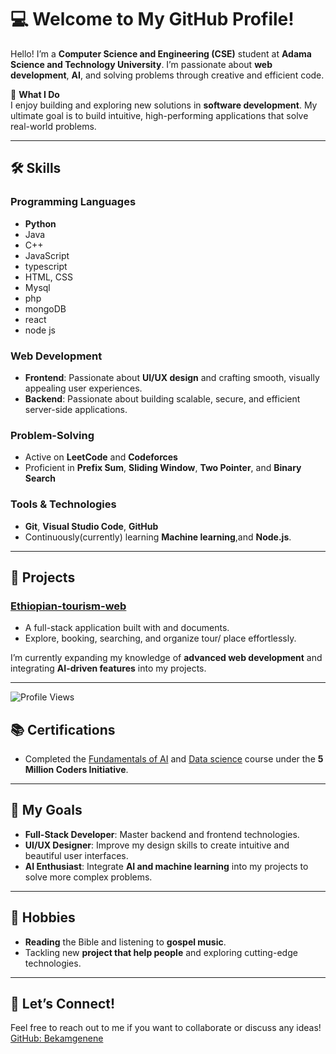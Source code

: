 # 💻 Welcome to My GitHub Profile!

Hello! I’m a **Computer Science and Engineering (CSE)** student at **Adama Science and Technology University**. I’m passionate about **web development**, **AI**, and solving problems through creative and efficient code.

🌟 **What I Do**  
I enjoy building and exploring new solutions in **software development**. My ultimate goal is to build intuitive, high-performing applications that solve real-world problems.

---

## 🛠️ **Skills**

### **Programming Languages**
- **Python**
- Java
- C++
- JavaScript
- typescript
- HTML, CSS
- Mysql
- php
- mongoDB
- react
- node js

### **Web Development**
- **Frontend**: Passionate about **UI/UX design** and crafting smooth, visually appealing user experiences.
- **Backend**: Passionate about building scalable, secure, and efficient server-side applications.
### **Problem-Solving**
- Active on **LeetCode** and **Codeforces**
- Proficient in **Prefix Sum**, **Sliding Window**, **Two Pointer**, and **Binary Search**

### **Tools & Technologies**
- **Git**, **Visual Studio Code**, **GitHub**  
- Continuously(currently) learning **Machine learning**,and  **Node.js**.

---

## 🚀 **Projects**

### [Ethiopian-tourism-web](https://bekamgenene.github.io/ethiopian-tourism-system/)
- A full-stack application built with  and documents.
- Explore, booking, searching, and organize tour/ place effortlessly.

I’m currently expanding my knowledge of **advanced web development** and integrating **AI-driven features** into my projects.

---
![Profile Views](https://komarev.com/ghpvc/?username=Bekamgenene&color=blue)


## 📚 **Certifications**
 - Completed the [Fundamentals of AI](https://www.udacity.com/certificate/e/2bd24ed2-b65c-11ef-adca-8b39ca8d0880) and [Data science](https://www.udacity.com/certificate/e/befeedb0-b1ab-11ef-9657-4bae6444ae46) course under the **5 Million Coders Initiative**.

---

## 🎯 **My Goals**
- **Full-Stack Developer**: Master backend and frontend technologies.
- **UI/UX Designer**: Improve my design skills to create intuitive and beautiful user interfaces.
- **AI Enthusiast**: Integrate **AI and machine learning** into my projects to solve more complex problems.

---

## 📖 **Hobbies**
- **Reading** the Bible and listening to **gospel music**.
- Tackling new **project that help people** and exploring cutting-edge technologies.

---

## 🤝 **Let’s Connect!**
Feel free to reach out to me if you want to collaborate or discuss any ideas!  
[GitHub: Bekamgenene](https://github.com/Bekamgenene)

